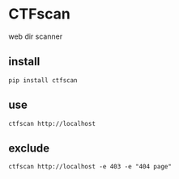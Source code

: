 # CTFscan
web dir scanner


## install

`pip install ctfscan`  


## use

`ctfscan http://localhost`


## exclude

`ctfscan http://localhost -e 403 -e "404 page"`



